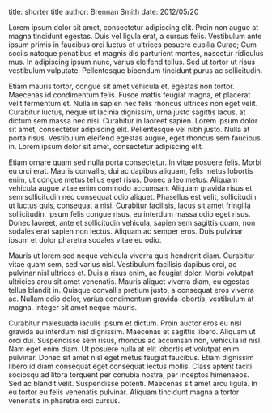 title: shorter title
author: Brennan Smith
date: 2012/05/20

Lorem ipsum dolor sit amet, consectetur adipiscing elit. Proin non augue at magna tincidunt egestas. Duis vel ligula erat, a cursus felis. Vestibulum ante ipsum primis in faucibus orci luctus et ultrices posuere cubilia Curae; Cum sociis natoque penatibus et magnis dis parturient montes, nascetur ridiculus mus. In adipiscing ipsum nunc, varius eleifend tellus. Sed ut tortor ut risus vestibulum vulputate. Pellentesque bibendum tincidunt purus ac sollicitudin.

Etiam mauris tortor, congue sit amet vehicula et, egestas non tortor. Maecenas id condimentum felis. Fusce mattis feugiat magna, et placerat velit fermentum et. Nulla in sapien nec felis rhoncus ultrices non eget velit. Curabitur luctus, neque ut lacinia dignissim, urna justo sagittis lacus, at dictum sem massa nec nisi. Curabitur in laoreet sapien. Lorem ipsum dolor sit amet, consectetur adipiscing elit. Pellentesque vel nibh justo. Nulla at porta risus. Vestibulum eleifend egestas augue, eget rhoncus sem faucibus in. Lorem ipsum dolor sit amet, consectetur adipiscing elit.

Etiam ornare quam sed nulla porta consectetur. In vitae posuere felis. Morbi eu orci erat. Mauris convallis, dui ac dapibus aliquam, felis metus lobortis enim, ut congue metus tellus eget risus. Donec a leo metus. Aliquam vehicula augue vitae enim commodo accumsan. Aliquam gravida risus et sem sollicitudin nec consequat odio aliquet. Phasellus est velit, sollicitudin ut luctus quis, consequat a nisi. Curabitur facilisis, lacus sit amet fringilla sollicitudin, ipsum felis congue risus, eu interdum massa odio eget risus. Donec laoreet, ante et sollicitudin vehicula, sapien sem sagittis quam, non sodales erat sapien non lectus. Aliquam ac semper eros. Duis pulvinar ipsum et dolor pharetra sodales vitae eu odio.

Mauris ut lorem sed neque vehicula viverra quis hendrerit diam. Curabitur vitae quam sem, sed varius nisl. Vestibulum facilisis dapibus orci, ac pulvinar nisl ultrices et. Duis a risus enim, ac feugiat dolor. Morbi volutpat ultricies arcu sit amet venenatis. Mauris aliquet viverra diam, eu egestas tellus blandit in. Quisque convallis pretium justo, a consequat eros viverra ac. Nullam odio dolor, varius condimentum gravida lobortis, vestibulum at magna. Integer sit amet neque mauris.

Curabitur malesuada iaculis ipsum et dictum. Proin auctor eros eu nisl gravida eu interdum nisl dignissim. Maecenas et sagittis libero. Aliquam ut orci dui. Suspendisse sem risus, rhoncus ac accumsan non, vehicula id nisl. Nam eget enim diam. Ut posuere nulla at elit lobortis et volutpat enim pulvinar. Donec sit amet nisl eget metus feugiat faucibus. Etiam dignissim libero id diam consequat eget consequat lectus mollis. Class aptent taciti sociosqu ad litora torquent per conubia nostra, per inceptos himenaeos. Sed ac blandit velit. Suspendisse potenti. Maecenas sit amet arcu ligula. In eu tortor eu felis venenatis pulvinar. Aliquam tincidunt magna a tortor venenatis in pharetra orci cursus.

